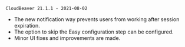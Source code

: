 ``CloudBeaver 21.1.1 - 2021-08-02``
* The new notification way prevents users from working after session expiration.
* The option to skip the Easy configuration step can be configured.
* Minor UI fixes and improvements are made.